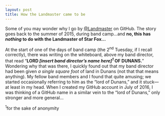 ```yaml
---
layout: post
title: How the Landmaster came to be
---
```


Some of you may wonder why I go by [@Landmaster](https://github.com/Landmaster) on GitHub. The story goes back to the summer of 2015, during band camp…and **no, this has *nothing* to do with the Landmaster of Star Fox…**

At the start of one of the days of band camp (the 2<sup>nd</sup> Tuesday, if I recall correctly),
there was writing on the whiteboard, above my band director, that read “**LORD *[insert band director’s name here]<sup>1</sup>* OF DUNANS.**”
Wondering why that was there, I quickly found out that my band director had been given *a single square foot*
of land in Dunans (not that that means anything). My fellow band members and I found that quite amusing;
we started occasionally referring to him as the “lord of Dunans,” and it stuck—at least in my head. When I created my
GitHub account in July of 2016, I was thinking of a GitHub name in a similar vein to the “lord of Dunans,”
only stronger and more general…

<sup>1</sup>for the sake of anonymity
